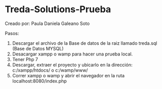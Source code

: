 # Treda-Solutions-Prueba
Creado por: Paula Daniela Galeano Soto

Pasos:

1. Descargar el archivo de la Base de datos de la raiz llamado treda.sql (Base de Datos MYSQL)
2. Desacargar xampp o wamp para hacer una prueba local.
3. Tener Php 7
4. Descargar, extraer el proyecto y ubicarlo en la dirección: c:/xampp/htdocs/ o c:/wamp/www/
5. Correr xampp o wamp y abrir el navegador en la ruta localhost:8080/index.php
